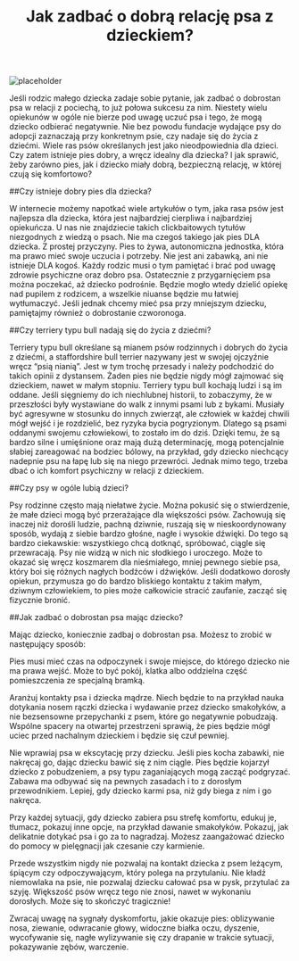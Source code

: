 ﻿---
layout: post
title: "Jak zadbać o dobrą relację psa z dzieckiem?"
excerpt: "Jeśli rodzic małego dziecka zadaje sobie pytanie, jak zadbać o dobrostan psa w relacji z pociechą, to już połowa sukcesu za nim."
thumbnail: "/img/blog/piesdziecko.jpg"
---

![placeholder](https://stopwalkompsow.pl/img/blog/piesdziecko.jpg)

Jeśli rodzic małego dziecka zadaje sobie pytanie, jak zadbać o dobrostan psa w relacji z pociechą, to już połowa sukcesu za nim. Niestety wielu opiekunów w ogóle nie bierze pod uwagę uczuć psa i tego, że mogą dziecko odbierać negatywnie. Nie bez powodu fundacje wydające psy do adopcji zaznaczają przy konkretnym psie, czy nadaje się do życia z dziećmi. Wiele ras psów określanych jest jako nieodpowiednia dla dzieci. Czy zatem istnieje pies dobry, a wręcz idealny dla dziecka? I jak sprawić, żeby zarówno pies, jak i dziecko miały dobrą, bezpieczną relację, w której czują się komfortowo?

##Czy istnieje dobry pies dla dziecka?

W internecie możemy napotkać wiele artykułów o tym, jaka rasa psów jest najlepsza dla dziecka, która jest najbardziej cierpliwa i najbardziej opiekuńcza. U nas nie znajdziecie takich clickbaitowych tytułów niezgodnych z wiedzą o psach. Nie ma czegoś takiego jak pies DLA dziecka. Z prostej przyczyny. Pies to żywa, autonomiczna jednostka, która ma prawo mieć swoje uczucia i potrzeby. Nie jest ani zabawką, ani nie istnieje DLA kogoś. Każdy rodzic musi o tym pamiętać i brać pod uwagę zdrowie psychiczne oraz dobro psa. Ostatecznie z przygarnięciem psa można poczekać, aż dziecko podrośnie. Będzie mogło wtedy dzielić opiekę nad pupilem z rodzicem, a wszelkie niuanse będzie mu łatwiej wytłumaczyć. Jeśli jednak chcemy mieć psa przy mniejszym dziecku, pamiętajmy również o dobrostanie czworonoga.

##Czy terriery typu bull nadają się do życia z dziećmi?

Terriery typu bull określane są mianem psów rodzinnych i dobrych do życia z dziećmi, a staffordshire bull terrier nazywany jest w swojej ojczyźnie wręcz “psią nianią”. Jest w tym trochę przesady i należy podchodzić do takich opinii z dystansem. Żaden pies nie będzie nigdy mógł zajmować się dzieckiem, nawet w małym stopniu. Terriery typu bull kochają ludzi i są im oddane. Jeśli sięgniemy do ich niechlubnej historii, to zobaczymy, że w przeszłości były wystawiane do walk z innymi psami lub z bykami. Musiały być agresywne w stosunku do innych zwierząt, ale człowiek w każdej chwili mógł wejść i je rozdzielić, bez ryzyka bycia pogryzionym. Dlatego są psami oddanymi swojemu człowiekowi, to zostało im do dziś. Dzięki temu, że są bardzo silne i umięśnione oraz mają dużą determinację, mogą potencjalnie słabiej zareagować na bodziec bólowy, na przykład, gdy dziecko niechcący nadepnie psu na łapę lub się na niego przewróci. Jednak mimo tego, trzeba dbać o ich komfort psychiczny w relacji z dzieckiem.

##Czy psy w ogóle lubią dzieci?

Psy rodzinne często mają niełatwe życie. Można pokusić się o stwierdzenie, że małe dzieci mogą być przerażające dla większości psów.  Zachowują się inaczej niż dorośli ludzie, pachną dziwnie, ruszają się w nieskoordynowany sposób, wydają z siebie bardzo głośne, nagłe i wysokie dźwięki. Do tego są bardzo ciekawskie: wszystkiego chcą dotknąć, spróbować, ciągle się przewracają. Psy nie widzą  w nich nic słodkiego i uroczego. Może to okazać się wręcz koszmarem dla nieśmiałego, mniej pewnego siebie psa, który boi się różnych nagłych bodźców i dźwięków. Jeśli dodatkowo dorosły opiekun, przymusza go do bardzo bliskiego kontaktu z takim małym, dziwnym człowiekiem, to pies może całkowicie stracić zaufanie, zacząć się fizycznie bronić.

##Jak zadbać o dobrostan psa mając dziecko?

Mając dziecko, koniecznie zadbaj o dobrostan psa. Możesz to zrobić w następujący sposób:

Pies musi mieć czas na odpoczynek i swoje miejsce, do którego dziecko nie ma prawa wejść. Może to być pokój, klatka albo oddzielna część pomieszczenia ze specjalną bramką.

Aranżuj kontakty psa i dziecka mądrze. Niech będzie to na przykład nauka dotykania nosem rączki dziecka i wydawanie przez dziecko smakołyków, a nie bezsensowne przepychanki z psem, które go negatywnie pobudzają. Wspólne spacery na otwartej przestrzeni sprawią, że pies będzie mógł uciec przed nachalnym dzieckiem i będzie się czuł pewniej.

Nie wprawiaj psa w ekscytację przy dziecku. Jeśli pies kocha zabawki, nie nakręcaj go, dając dziecku bawić się z nim ciągle. Pies będzie kojarzył dziecko z pobudzeniem, a psy typu zaganiających mogą zacząć podgryzać. Zabawa ma odbywać się na pewnych zasadach i to z dorosłym przewodnikiem. Lepiej, gdy dziecko karmi psa, niż gdy biega z nim i go nakręca.

Przy każdej sytuacji, gdy dziecko zabiera psu strefę komfortu, edukuj je, tłumacz, pokazuj inne opcje, na przykład dawanie smakołyków. Pokazuj, jak delikatnie dotykać psa i go za to nagradzaj. Możesz zaangażować dziecko do pomocy w pielęgnacji jak czesanie czy karmienie.

Przede wszystkim nigdy nie pozwalaj na kontakt dziecka z psem leżącym, śpiącym czy odpoczywającym, który polega na przytulaniu. Nie kładź niemowlaka na psie, nie pozwalaj dziecku całować psa w pysk, przytulać za szyję. Większość psów wręcz tego nie znosi, nawet w wykonaniu dorosłych. Może się to skończyć tragicznie!

Zwracaj uwagę na sygnały dyskomfortu, jakie okazuje pies: oblizywanie nosa, ziewanie, odwracanie głowy, widoczne białka oczu, dyszenie, wycofywanie się, nagłe wylizywanie się czy drapanie w trakcie sytuacji, pokazywanie zębów, warczenie.
